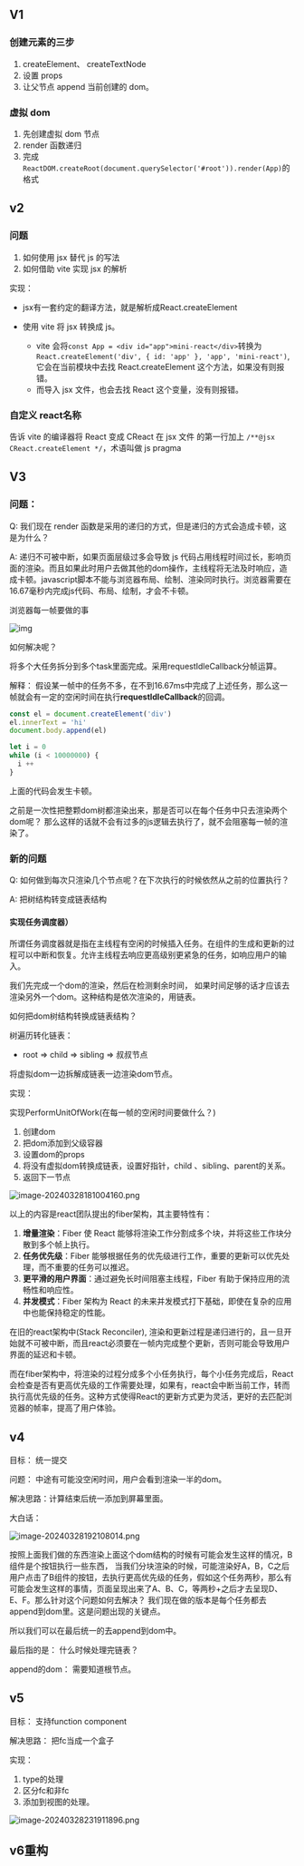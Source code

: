 ## V1

### 创建元素的三步

1. createElement、 createTextNode
2. 设置 props
3. 让父节点 append 当前创建的 dom。

### 虚拟 dom

1. 先创建虚拟 dom 节点
2. render 函数递归
3. 完成`ReactDOM.createRoot(document.querySelector('#root')).render(App)`的格式

## v2

### 问题

1. 如何使用 jsx 替代 js 的写法
2. 如何借助 vite 实现 jsx 的解析

实现：

- jsx有一套约定的翻译方法，就是解析成React.createElement

- 使用 vite 将 jsx 转换成 js。
  - vite 会将`const App = <div id="app">mini-react</div>`转换为`React.createElement('div', { id: 'app' }, 'app', 'mini-react')`, 它会在当前模块中去找 React.createElement 这个方法，如果没有则报错。
  - 而导入 jsx 文件，也会去找 React 这个变量，没有则报错。

### 自定义 react名称

告诉 vite 的编译器将 React 变成 CReact
在 jsx 文件 的第一行加上 `/**@jsx CReact.createElement */`，术语叫做 js pragma



## V3

### 问题：

Q: 我们现在 render 函数是采用的递归的方式，但是递归的方式会造成卡顿，这是为什么？

A: 递归不可被中断，如果页面层级过多会导致 js 代码占用线程时间过长，影响页面的渲染。而且如果此时用户去做其他的dom操作，主线程将无法及时响应，造成卡顿。javascript脚本不能与浏览器布局、绘制、渲染同时执行。浏览器需要在16.67毫秒内完成js代码、布局、绘制，才会不卡顿。

浏览器每一帧要做的事

![img](https://p3-juejin.byteimg.com/tos-cn-i-k3u1fbpfcp/038ea55906694169b3fed2760ba60e7c~tplv-k3u1fbpfcp-zoom-in-crop-mark:1512:0:0:0.awebp)



如何解决呢？

将多个大任务拆分到多个task里面完成。采用requestIdleCallback分帧运算。

解释： 假设某一帧中的任务不多，在不到16.67ms中完成了上述任务，那么这一帧就会有一定的空闲时间在执行**requestIdleCallback**的回调。

```js
const el = document.createElement('div')
el.innerText = 'hi'
document.body.append(el)

let i = 0
while (i < 10000000) {
  i ++
} 
```

上面的代码会发生卡顿。

之前是一次性把整颗dom树都渲染出来，那是否可以在每个任务中只去渲染两个dom呢？ 那么这样的话就不会有过多的js逻辑去执行了，就不会阻塞每一帧的渲染了。



### 新的问题

Q: 如何做到每次只渲染几个节点呢？在下次执行的时候依然从之前的位置执行？

A: 把树结构转变成链表结构



#### 实现任务调度器）

所谓任务调度器就是指在主线程有空闲的时候插入任务。在组件的生成和更新的过程可以中断和恢复。允许主线程去响应更高级别更紧急的任务，如响应用户的输入。



我们先完成一个dom的渲染，然后在检测剩余时间， 如果时间足够的话才应该去渲染另外一个dom。这种结构是依次渲染的，用链表。

如何把dom树结构转换成链表结构？

树遍历转化链表：

-  root => child => sibling => 叔叔节点

将虚拟dom一边拆解成链表一边渲染dom节点。

实现：

实现PerformUnitOfWork(在每一帧的空闲时间要做什么？)

1. 创建dom
2. 把dom添加到父级容器
3. 设置dom的props
4. 将没有虚拟dom转换成链表，设置好指针，child 、sibling、parent的关系。
5. 返回下一节点



![image-20240328181004160.png](https://p6-juejin.byteimg.com/tos-cn-i-k3u1fbpfcp/1c72ed494fb9497784abae43962a66b8~tplv-k3u1fbpfcp-jj-mark:0:0:0:0:q75.image#?w=1584&h=1052&s=212459&e=png&b=fdfdfd)

以上的内容是react团队提出的fiber架构，其主要特性有：

1. **增量渲染**：Fiber 使 React 能够将渲染工作分割成多个块，并将这些工作块分散到多个帧上执行。
2. **任务优先级**：Fiber 能够根据任务的优先级进行工作，重要的更新可以优先处理，而不重要的任务可以推迟。
3.  **更平滑的用户界面**：通过避免长时间阻塞主线程，Fiber 有助于保持应用的流畅性和响应性。
4. **并发模式**：Fiber 架构为 React 的未来并发模式打下基础，即使在复杂的应用中也能保持稳定的性能。



在旧的react架构中(Stack Reconciler),  渲染和更新过程是递归进行的，且一旦开始就不可被中断，而且react必须要在一帧内完成整个更新，否则可能会导致用户界面的延迟和卡顿。

而在fiber架构中，将渲染的过程分成多个小任务执行，每个小任务完成后，React会检查是否有更高优先级的工作需要处理，如果有，react会中断当前工作，转而执行高优先级的任务。这种方式使得React的更新方式更为灵活，更好的去匹配浏览器的帧率，提高了用户体验。



## v4

目标： 统一提交

问题： 中途有可能没空闲时间，用户会看到渲染一半的dom。

解决思路：计算结束后统一添加到屏幕里面。



大白话： 

![image-20240328192108014.png](https://p3-juejin.byteimg.com/tos-cn-i-k3u1fbpfcp/5c512cf8585d4b4eae81492fd6cb64ec~tplv-k3u1fbpfcp-jj-mark:0:0:0:0:q75.image#?w=676&h=590&s=36520&e=png&b=ffffff)

按照上面我们做的东西渲染上面这个dom结构的时候有可能会发生这样的情况，B组件是个按钮执行一些东西， 当我们分块渲染的时候，可能渲染好A，B，C之后用户点击了B组件的按钮，去执行更高优先级的任务，假如这个任务两秒，那么有可能会发生这样的事情，页面呈现出来了A、B、C，等两秒+之后才去呈现D、E、F。那么针对这个问题如何去解决？
我们现在做的版本是每个任务都去append到dom里。这是问题出现的关键点。

所以我们可以在最后统一的去append到dom中。

最后指的是： 什么时候处理完链表？

append的dom： 需要知道根节点。



## v5

目标： 支持function component

解决思路： 把fc当成一个盒子

实现：

1. type的处理
2. 区分fc和非fc
3. 添加到视图的处理。

![image-20240328231911896.png](https://p6-juejin.byteimg.com/tos-cn-i-k3u1fbpfcp/25383c04cdee4548934eb35bd452fd9a~tplv-k3u1fbpfcp-jj-mark:0:0:0:0:q75.image#?w=2074&h=1274&s=369635&e=png&b=fefefe)



## v6重构

